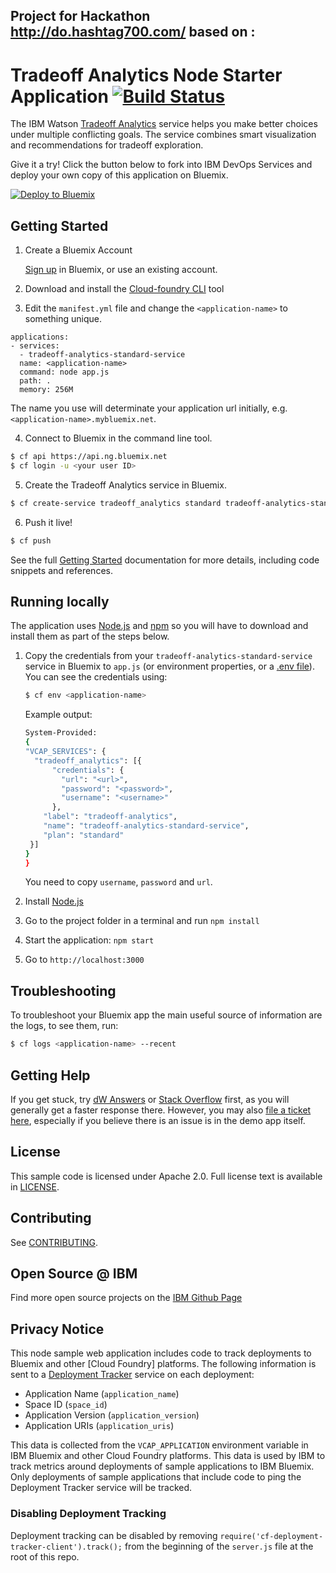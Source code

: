 ## **Project for Hackathon http://do.hashtag700.com/ based on :**

# Tradeoff Analytics Node Starter Application [![Build Status](https://travis-ci.org/watson-developer-cloud/tradeoff-analytics-nodejs.svg?branch=master)](https://travis-ci.org/watson-developer-cloud/tradeoff-analytics-nodejs)

  The IBM Watson [Tradeoff Analytics][service_url] service helps you make
  better choices under multiple conflicting goals. The service combines smart
  visualization and recommendations for tradeoff exploration.

Give it a try! Click the button below to fork into IBM DevOps Services and deploy your own copy of this application on Bluemix.

[![Deploy to Bluemix](https://bluemix.net/deploy/button.png)](https://bluemix.net/deploy?repository=https://github.com/watson-developer-cloud/tradeoff-analytics-nodejs)

## Getting Started

1. Create a Bluemix Account

    [Sign up][sign_up] in Bluemix, or use an existing account.

2. Download and install the [Cloud-foundry CLI][cloud_foundry] tool

3. Edit the `manifest.yml` file and change the `<application-name>` to something unique.
  ```none
  applications:
  - services:
    - tradeoff-analytics-standard-service
    name: <application-name>
    command: node app.js
    path: .
    memory: 256M
  ```
  The name you use will determinate your application url initially, e.g. `<application-name>.mybluemix.net`.

4. Connect to Bluemix in the command line tool.
  ```sh
  $ cf api https://api.ng.bluemix.net
  $ cf login -u <your user ID>
  ```

5. Create the Tradeoff Analytics service in Bluemix.
  ```sh
  $ cf create-service tradeoff_analytics standard tradeoff-analytics-standard-service
  ```

6. Push it live!
  ```sh
  $ cf push
  ```

See the full [Getting Started][getting_started] documentation for more details, including code snippets and references.

## Running locally
  The application uses [Node.js](http://nodejs.org/) and [npm](https://www.npmjs.com/) so you will have to download and install them as part of the steps below.

1. Copy the credentials from your `tradeoff-analytics-standard-service` service in Bluemix to `app.js` (or environment properties, or a [.env file]). You can see the credentials using:

    ```sh
    $ cf env <application-name>
    ```
    Example output:
    ```sh
    System-Provided:
    {
    "VCAP_SERVICES": {
      "tradeoff_analytics": [{
          "credentials": {
            "url": "<url>",
            "password": "<password>",
            "username": "<username>"
          },
        "label": "tradeoff-analytics",
        "name": "tradeoff-analytics-standard-service",
        "plan": "standard"
     }]
    }
    }
    ```

    You need to copy `username`, `password` and `url`.
2. Install [Node.js](http://nodejs.org/)
3. Go to the project folder in a terminal and run `npm install`
4. Start the application: `npm start`
6. Go to `http://localhost:3000`

## Troubleshooting

To troubleshoot your Bluemix app the main useful source of information are the logs, to see them, run:

  ```sh
  $ cf logs <application-name> --recent
  ```

## Getting Help

If you get stuck, try [dW Answers] or [Stack Overflow] first, as you will generally get a faster response there.
However, you may also [file a ticket here][github], especially if you believe there is an issue is in the demo app itself.


## License

This sample code is licensed under Apache 2.0. Full license text is available in [LICENSE](LICENSE).

## Contributing

See [CONTRIBUTING](CONTRIBUTING.md).


## Open Source @ IBM

Find more open source projects on the [IBM Github Page](http://ibm.github.io/)


## Privacy Notice

This node sample web application includes code to track deployments to Bluemix and other [Cloud Foundry] platforms. The following information is sent to a [Deployment Tracker][deploy_track_url] service on each deployment:

* Application Name (`application_name`)
* Space ID (`space_id`)
* Application Version (`application_version`)
* Application URIs (`application_uris`)

This data is collected from the `VCAP_APPLICATION` environment variable in IBM Bluemix and other Cloud Foundry platforms. This data is used by IBM to track metrics around deployments of sample applications to IBM Bluemix. Only deployments of sample applications that include code to ping the Deployment Tracker service will be tracked.

### Disabling Deployment Tracking

Deployment tracking can be disabled by removing `require('cf-deployment-tracker-client').track();` from the beginning of the `server.js` file at the root of this repo.

[deploy_track_url]: https://github.com/cloudant-labs/deployment-tracker

[service_url]: http://www.ibm.com/smarterplanet/us/en/ibmwatson/developercloud/tradeoff-analytics.html
[cloud_foundry]: https://github.com/cloudfoundry/cli
[getting_started]: http://www.ibm.com/smarterplanet/us/en/ibmwatson/developercloud/doc/getting_started/
[sign_up]: https://apps.admin.ibmcloud.com/manage/trial/bluemix.html?cm_mmc=WatsonDeveloperCloud-_-LandingSiteGetStarted-_-x-_-CreateAnAccountOnBluemixCLI
[.env file]: https://www.npmjs.com/package/dotenv
[dW answers]: https://developer.ibm.com/answers/smart-spaces/25/watson.html
[Stack Overflow]: http://stackoverflow.com/questions/tagged/ibm-watson
[github]: https://github.com/watson-developer-cloud/tradeoff-analytics-nodejs/issues
